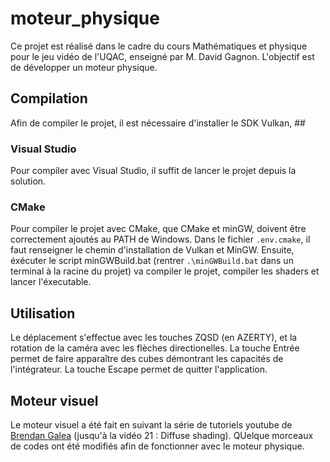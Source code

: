 # moteur_physique
Ce projet est réalisé dans le cadre du cours Mathématiques et physique pour le jeu vidéo de l'UQAC, enseigné par M. David Gagnon. L'objectif est de développer un moteur physique.

## Compilation
Afin de compiler le projet, il est nécessaire d'installer le SDK Vulkan, ##

### Visual Studio
Pour compiler avec Visual Studio, il suffit de lancer le projet depuis la solution.

### CMake
Pour compiler le projet avec CMake, que CMake et minGW, doivent être correctement ajoutés au PATH de Windows. Dans le fichier `.env.cmake`, il faut renseigner le chemin d'installation de Vulkan et MinGW. Ensuite, éxécuter le script minGWBuild.bat (rentrer `.\minGWBuild.bat` dans un terminal à la racine du projet) va compiler le projet, compiler les shaders et lancer l'éxecutable.


## Utilisation
Le déplacement s'effectue avec les touches ZQSD (en AZERTY), et la rotation de la caméra avec les flèches directionelles. 
La touche Entrée permet de faire apparaître des cubes démontrant les capacités de l'intégrateur.
La touche Escape permet de quitter l'application.

## Moteur visuel
Le moteur visuel a été fait en suivant la série de tutoriels youtube de [Brendan Galea](https://www.youtube.com/playlist?list=PL8327DO66nu9qYVKLDmdLW_84-yE4auCR) (jusqu'à la vidéo 21 : Diffuse shading). QUelque morceaux de codes ont été modifiés afin de fonctionner avec le moteur physique. 